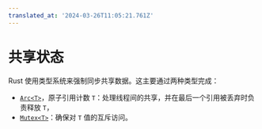 ```yaml
---
translated_at: '2024-03-26T11:05:21.761Z'
---
```


# 共享状态

Rust 使用类型系统来强制同步共享数据。这主要通过两种类型完成：

- [`Arc<T>`][1]，原子引用计数 `T`：处理线程间的共享，并在最后一个引用被丢弃时负责释放 `T`，
- [`Mutex<T>`][2]：确保对 `T` 值的互斥访问。

[1]: https://doc.rust-lang.org/std/sync/struct.Arc.html
[2]: https://doc.rust-lang.org/std/sync/struct.Mutex.html
